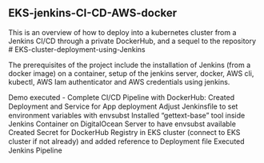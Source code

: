 ## EKS-jenkins-CI-CD-AWS-docker
This is an overview of how to deploy into a kubernetes cluster from a Jenkins CI/CD through a private DockerHub, and a sequel to the repository # EKS-cluster-deployment-using-Jenkins 

The prerequisites of the project include the installation of Jenkins (from a docker image) on a container, setup of the jenkins server, docker, AWS cli, kubectl, AWS Iam authenticator and AWS credentials using jenkins.

Demo executed - Complete CI/CD Pipeline with DockerHub:
Created Deployment and Service for App deployment
Adjust Jenkinsﬁle to set environment variables with envsubst
Installed “gettext-base” tool inside Jenkins Container on DigitalOcean Server
to have envsubst available
Created Secret for DockerHub Registry in EKS cluster (connect to EKS
cluster if not already) and added reference to Deployment ﬁle
Executed Jenkins Pipeline
